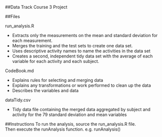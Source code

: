 ##Data Track Course 3 Project

##Files

run_analysis.R
* Extracts only the measurements on the mean and standard deviation for each measurement.
* Merges the training and the test sets to create one data set.
* Uses descriptive activity names to name the activities in the data set
* Creates a second, independent tidy data set with the average of each variable for each activity and each subject.

CodeBook.md
* Explains rules for selecting and merging data
* Explains any transformations or work performed to clean up the data 
* Describes the variables and data


dataTidy.csv
* Tidy data file containing the merged data aggregated by subject and activity for the 79 standard deviation and mean variables

##Instructions
To run the analysis, source the run_analysis.R file.  
Then execute the runAnalysis function.
	e.g. runAnalysis()